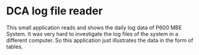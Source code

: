 # DCA log file reader

This small application reads and shows the daily log data of P600 MBE System. 
It was very hard to investigate the log files of the system in a different computer. So this application just illustrates the data in the form of tables.  
